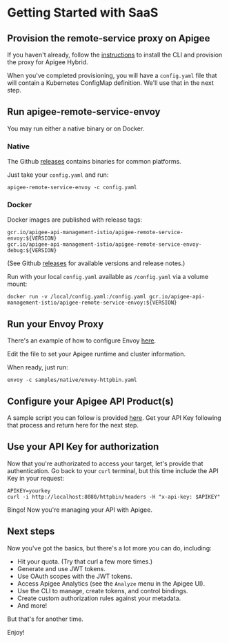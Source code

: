 # Getting Started with SaaS

## Provision the remote-service proxy on Apigee

If you haven't already, follow the [instructions](../../../../apigee-remote-service-cli#apigee-saas) 
to install the CLI and provision the proxy for Apigee Hybrid.

When you've completed provisioning, you will have a `config.yaml` file that will contain 
a Kubernetes ConfigMap definition. We'll use that in the next step.

## Run apigee-remote-service-envoy

You may run either a native binary or on Docker.

### Native

The Github [releases](../../releases) contains binaries for common platforms.

Just take your `config.yaml` and run:

    apigee-remote-service-envoy -c config.yaml

### Docker

Docker images are published with release tags:

    gcr.io/apigee-api-management-istio/apigee-remote-service-envoy:${VERSION}
    gcr.io/apigee-api-management-istio/apigee-remote-service-envoy-debug:${VERSION}

(See Github [releases](../../releases) for available versions and release notes.)

Run with your local `config.yaml` available as `/config.yaml` via a volume mount:

    docker run -v /local/config.yaml:/config.yaml gcr.io/apigee-api-management-istio/apigee-remote-service-envoy:${VERSION}

## Run your Envoy Proxy

There's an example of how to configure Envoy [here](samples/native/envoy-httpbin.yaml).

Edit the file to set your Apigee runtime and cluster information.

When ready, just run:

    envoy -c samples/native/envoy-httpbin.yaml

## Configure your Apigee API Product(s)

A sample script you can follow is provided [here](../apigee-products.md#sample).
Get your API Key following that process and return here for the next step.

## Use your API Key for authorization

Now that you're authorizated to access your target, let's provide that authentication.
Go back to your `curl` terminal, but this time include the API Key in your request:

    APIKEY=yourkey
    curl -i http://localhost:8080/httpbin/headers -H "x-api-key: $APIKEY"

Bingo! Now you're managing your API with Apigee.

## Next steps

Now you've got the basics, but there's a lot more you can do, including:

* Hit your quota. (Try that curl a few more times.)
* Generate and use JWT tokens.
* Use OAuth scopes with the JWT tokens.
* Access Apigee Analytics (see the `Analyze` menu in the Apigee UI).
* Use the CLI to manage, create tokens, and control bindings.
* Create custom authorization rules against your metadata.
* And more!

But that's for another time.

Enjoy!
